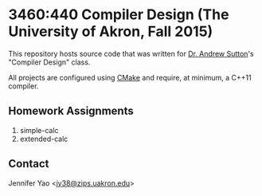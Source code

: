# 3460:440 Compiler Design (The University of Akron, Fall 2015)

This repository hosts source code that was written for
[Dr. Andrew Sutton](mailto:asutton@uakron.edu)'s "Compiler Design" class.

All projects are configured using [CMake](https://cmake.org) and require, at
minimum, a C++11 compiler.

## Homework Assignments

1. simple-calc
2. extended-calc

## Contact

Jennifer Yao \<jy38@zips.uakron.edu\>
